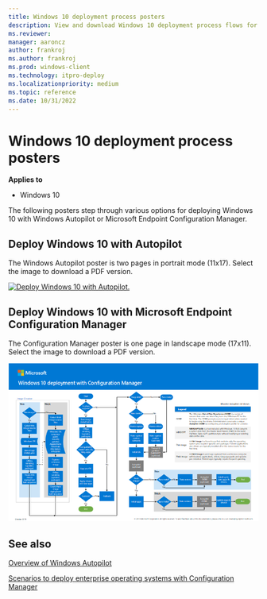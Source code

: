 ```yaml
---
title: Windows 10 deployment process posters
description: View and download Windows 10 deployment process flows for Microsoft Endpoint Manager and Windows Autopilot.
ms.reviewer: 
manager: aaroncz
author: frankroj
ms.author: frankroj
ms.prod: windows-client
ms.technology: itpro-deploy
ms.localizationpriority: medium
ms.topic: reference
ms.date: 10/31/2022
---
```


# Windows 10 deployment process posters

**Applies to**
-   Windows 10

The following posters step through various options for deploying Windows 10 with Windows Autopilot or Microsoft Endpoint Configuration Manager.

## Deploy Windows 10 with Autopilot

The Windows Autopilot poster is two pages in portrait mode (11x17). Select the image to download a PDF version.

[![Deploy Windows 10 with Autopilot.](./media/windows10-autopilot-flowchart.png)](https://download.microsoft.com/download/8/4/b/84b5e640-8f66-4b43-81a9-1c3b9ea18eda/Windows10AutopilotFlowchart.pdf)

## Deploy Windows 10 with Microsoft Endpoint Configuration Manager

The Configuration Manager poster is one page in landscape mode (17x11). Select the image to download a PDF version.

[![Deploy Windows 10 with Configuration Manager.](./media/windows10-deployment-config-manager.png)](https://download.microsoft.com/download/e/2/a/e2a70587-d3cc-4f1a-ba49-cfd724a1736b/Windows10DeploymentConfigManager.pdf)

## See also

[Overview of Windows Autopilot](/mem/autopilot/windows-autopilot)

[Scenarios to deploy enterprise operating systems with Configuration Manager](/mem/configmgr/osd/deploy-use/scenarios-to-deploy-enterprise-operating-systems)
